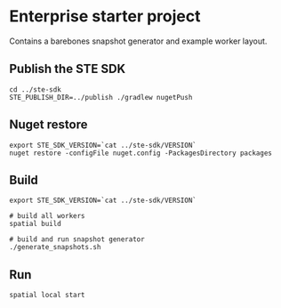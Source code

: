 # Enterprise starter project
Contains a barebones snapshot generator and example worker layout.

## Publish the STE SDK
```
cd ../ste-sdk
STE_PUBLISH_DIR=../publish ./gradlew nugetPush
```

## Nuget restore
```
export STE_SDK_VERSION=`cat ../ste-sdk/VERSION`
nuget restore -configFile nuget.config -PackagesDirectory packages
```

## Build
```
export STE_SDK_VERSION=`cat ../ste-sdk/VERSION`

# build all workers
spatial build

# build and run snapshot generator
./generate_snapshots.sh
```

## Run
```
spatial local start
```
